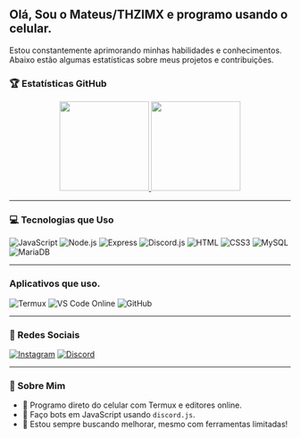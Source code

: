 ## Olá, Sou o Mateus/THZIMX e programo usando o celular.

Estou constantemente aprimorando minhas habilidades e conhecimentos. Abaixo estão algumas estatísticas sobre meus projetos e contribuições.

### 🏆 Estatísticas GitHub

<div align="center">
  <a href="https://github.com/THZIMX">
    <img height="160em" src="https://github-readme-stats.vercel.app/api?username=anuraghazra&show_icons=true&hide=contribs,prs&cache_seconds=86400
&theme=transparentusername=THZIMX&show_icons=true&theme=radical&include_all_commits=true&count_private=true"/>
<img height="160em" src="https://github-readme-stats.vercel.app/api/top-langs/?username=THZIMX&layout=compact&langs_count=7&theme=radical"/>
  </a>
</div>

---

### 💻 Tecnologias que Uso

![JavaScript](https://img.shields.io/badge/JavaScript-F7DF1E?style=flat&logo=javascript&logoColor=black)
![Node.js](https://img.shields.io/badge/Node.js-339933?style=flat&logo=node.js&logoColor=white)
![Express](https://img.shields.io/badge/Express.js-000000?style=flat&logo=express&logoColor=white)
![Discord.js](https://img.shields.io/badge/Discord.js-5865F2?style=flat&logo=discord&logoColor=white)
![HTML](https://img.shields.io/badge/HTML-E34F26?style=flat&logo=html5&logoColor=white)
![CSS3](https://img.shields.io/badge/CSS3-1572B6?style=flat&logo=css3&logoColor=white)
![MySQL](https://img.shields.io/badge/MySQL-4479A1?style=flat&logo=mysql&logoColor=white)
![MariaDB](https://img.shields.io/badge/MariaDB-003545?style=flat&logo=mariadb&logoColor=white)

---
### Aplicativos que uso.
![Termux](https://img.shields.io/badge/Termux-000000?style=flat&logo=linux&logoColor=white)
![VS Code Online](https://img.shields.io/badge/VSCode-Web-blue?style=flat&logo=visualstudiocode&logoColor=white)
![GitHub](https://img.shields.io/badge/GitHub-black?style=flat&logo=github&logoColor=white)



---

### 📱 Redes Sociais

[![Instagram](https://img.shields.io/badge/Instagram-E4405F?style=flat&logo=instagram&logoColor=white)](https://www.instagram.com/theeussx_?igsh=ejBrdjdxc292cDkw)
[![Discord](https://img.shields.io/badge/Servidor%20no%20Discord-5865F2?style=flat&logo=discord&logoColor=white)](https://discord.gg/rwWhZ4GjWP)

---

### 🚀 Sobre Mim

- 📱 Programo direto do celular com Termux e editores online.
- 🔧 Faço bots em JavaScript usando `discord.js`.
- 🎯 Estou sempre buscando melhorar, mesmo com ferramentas limitadas!
